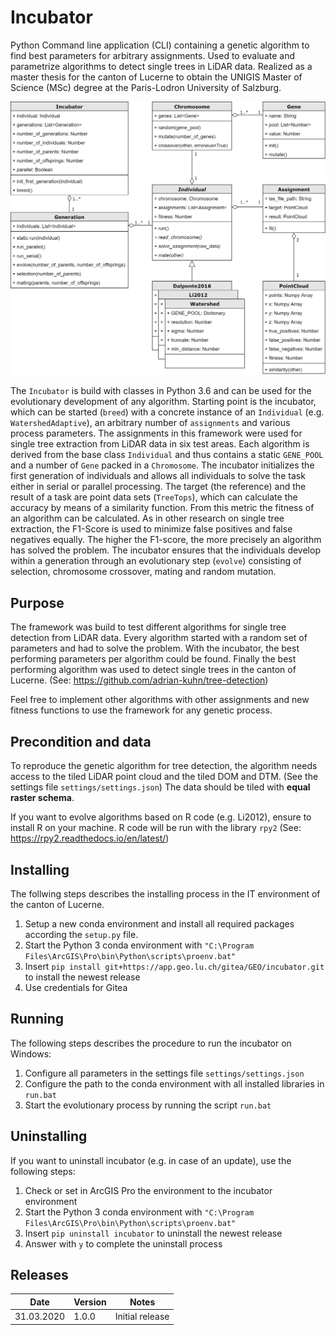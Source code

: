 Incubator
==============
Python Command line application (CLI) containing a genetic algorithm to find best parameters for arbitrary assignments.
Used to evaluate and parametrize algorithms to detect single trees in LiDAR data.
Realized as a master thesis for the canton of Lucerne to obtain the UNIGIS Master of Science (MSc) degree at the Paris-Lodron University of Salzburg.


![Final workflow](doc/incubator.png)

The `Incubator` is build with classes in Python 3.6 and can be used for the evolutionary
development of any algorithm. Starting point is the incubator, which can be started (`breed`) 
with a concrete instance of an `Individual` (e.g. `WatershedAdaptive`), an arbitrary number of `assignments` and various process parameters.
The assignments in this framework were used for single 
tree extraction from LiDAR data in six test areas. Each algorithm is derived from the base class `Individual` 
and thus contains a static `GENE_POOL` and a number of `Gene` packed 
in a `Chromosome`. The incubator initializes the first generation of individuals 
and allows all individuals to solve the task either in serial or parallel processing. 
The target (the reference) and the result of a task are point data sets (`TreeTops`), which 
can calculate the accuracy by means of a similarity function. From this metric the fitness of an algorithm can be calculated. As in other research on single tree extraction, 
the F1-Score is used to minimize false positives and false negatives equally. 
The higher the F1-score, the more precisely an algorithm has solved the problem. 
The incubator ensures that the individuals develop within a generation through an evolutionary 
step (`evolve`) consisting of selection, chromosome crossover, mating and random mutation.

Purpose
-------
The framework was build to test different algorithms for single tree detection from LiDAR data. 
Every algorithm started with a random set of parameters and had to solve the problem.
With the incubator, the best performing parameters per algorithm could be found.
Finally the best performing algorithm was used to detect single trees in the canton of Lucerne.
(See: https://github.com/adrian-kuhn/tree-detection)

Feel free to implement other algorithms with other assignments and new fitness functions
to use the framework for any genetic process.

Precondition and data
---------------------
To reproduce the genetic algorithm for tree detection, the algorithm needs access to the tiled LiDAR point cloud and the tiled DOM and DTM.
(See the settings file `settings/settings.json`) The data should be tiled with **equal raster schema**.

If you want to evolve algorithms based on R code (e.g. Li2012), ensure to install R on your machine.
R code will be run with the library `rpy2` (See: https://rpy2.readthedocs.io/en/latest/)

Installing
----------
The follwing steps describes the installing process in the IT environment of the canton of Lucerne.
1. Setup a new conda environment and install all required packages according the `setup.py` file.
2. Start the Python 3 conda environment with `"C:\Program Files\ArcGIS\Pro\bin\Python\scripts\proenv.bat"`
3. Insert `pip install git+https://app.geo.lu.ch/gitea/GEO/incubator.git` to install the newest release
4. Use credentials for Gitea

Running
-------
The following steps describes the procedure to run the incubator on Windows:
1. Configure all parameters in the settings file `settings/settings.json`
2. Configure the path to the conda environment with all installed libraries in `run.bat`
2. Start the evolutionary process by running the script `run.bat`


Uninstalling
------------
If you want to uninstall incubator (e.g. in case of an update), use the following steps:
1. Check or set in ArcGIS Pro the environment to the incubator environment
2. Start the Python 3 conda environment with `"C:\Program Files\ArcGIS\Pro\bin\Python\scripts\proenv.bat"`
3. Insert `pip uninstall incubator` to uninstall the newest release
4. Answer with `y` to complete the uninstall process

Releases
--------
| Date         | Version | Notes                                                    |
|--------------|---------|----------------------------------------------------------|
| 31.03.2020   | 1.0.0   | Initial release                                          |
